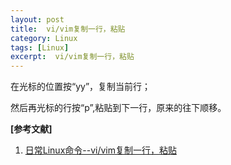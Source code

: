 ```yaml
---
layout: post
title:  vi/vim复制一行，粘贴
category: Linux
tags: [Linux]
excerpt:  vi/vim复制一行，粘贴
---
```


在光标的位置按“yy”，复制当前行；

然后再光标的行按“p”,粘贴到下一行，原来的往下顺移。


**[参考文献]**

1. [日常Linux命令--vi/vim复制一行，粘贴](https://blog.csdn.net/pengshengli/article/details/84564832 "日常Linux命令--vi/vim复制一行，粘贴")



